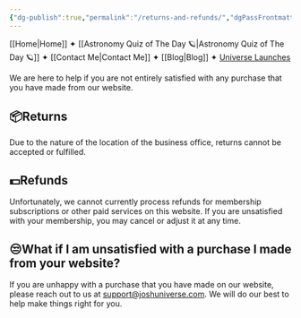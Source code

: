 ```yaml
---
{"dg-publish":true,"permalink":"/returns-and-refunds/","dgPassFrontmatter":true,"noteIcon":"","created":"","updated":""}
---
```




<div class="transclusion internal-embed is-loaded"><div class="markdown-embed">



[[Home\|Home]] ✦ [[Astronomy Quiz of The Day 🪐\|Astronomy Quiz of The Day 🪐]] ✦ [[Contact Me\|Contact Me]] ✦ [[Blog\|Blog]] ✦ [Universe Launches](https://stardashusa.com/)


</div></div>


We are here to help if you are not entirely satisfied with any purchase that you have made from our website.

## **📦Returns**

Due to the nature of the location of the business office, returns cannot be accepted or fulfilled.

## **💵Refunds**

Unfortunately, we cannot currently process refunds for membership subscriptions or other paid services on this website. If you are unsatisfied with your membership, you may cancel or adjust it at any time.

## **😒What if I am unsatisfied with a purchase I made from your website?**

If you are unhappy with a purchase that you have made on our website, please reach out to us at [support@joshuniverse.com](mailto:support@joshuniverse.com). We will do our best to help make things right for you.